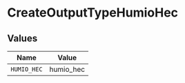 # CreateOutputTypeHumioHec


## Values

| Name        | Value       |
| ----------- | ----------- |
| `HUMIO_HEC` | humio_hec   |